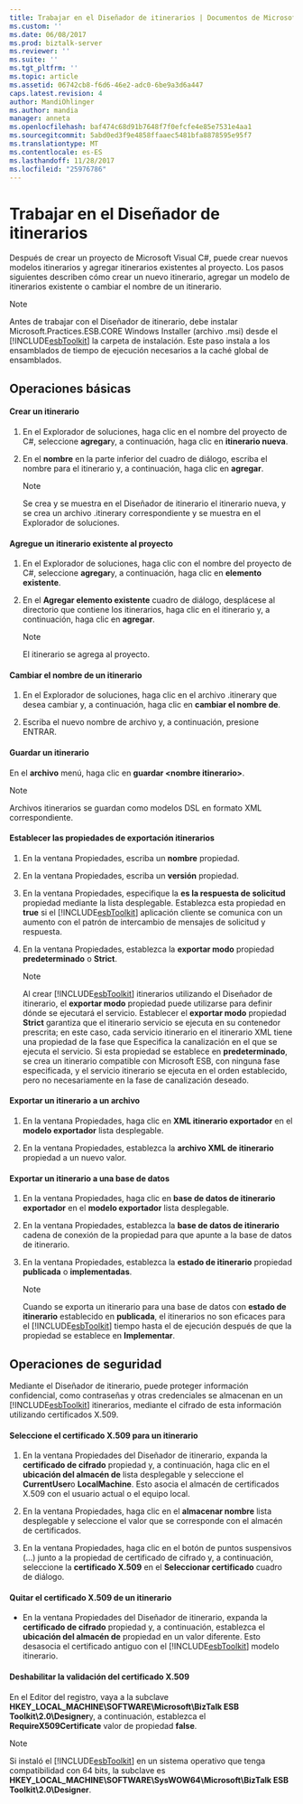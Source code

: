 ```yaml
---
title: Trabajar en el Diseñador de itinerarios | Documentos de Microsoft
ms.custom: ''
ms.date: 06/08/2017
ms.prod: biztalk-server
ms.reviewer: ''
ms.suite: ''
ms.tgt_pltfrm: ''
ms.topic: article
ms.assetid: 06742cb8-f6d6-46e2-adc0-6be9a3d6a447
caps.latest.revision: 4
author: MandiOhlinger
ms.author: mandia
manager: anneta
ms.openlocfilehash: baf474c68d91b7648f7f0efcfe4e85e7531e4aa1
ms.sourcegitcommit: 5abd0ed3f9e4858ffaaec5481bfa8878595e95f7
ms.translationtype: MT
ms.contentlocale: es-ES
ms.lasthandoff: 11/28/2017
ms.locfileid: "25976786"
---
```

# <a name="working-in-itinerary-designer"></a>Trabajar en el Diseñador de itinerarios
Después de crear un proyecto de Microsoft Visual C#, puede crear nuevos modelos itinerarios y agregar itinerarios existentes al proyecto. Los pasos siguientes describen cómo crear un nuevo itinerario, agregar un modelo de itinerarios existente o cambiar el nombre de un itinerario.  
  
> [!NOTE]
>  Antes de trabajar con el Diseñador de itinerario, debe instalar Microsoft.Practices.ESB.CORE Windows Installer (archivo .msi) desde el [!INCLUDE[esbToolkit](../includes/esbtoolkit-md.md)] la carpeta de instalación. Este paso instala a los ensamblados de tiempo de ejecución necesarios a la caché global de ensamblados.  
  
## <a name="basic-operations"></a>Operaciones básicas  

#### <a name="create-an-itinerary"></a>Crear un itinerario  
  
1.  En el Explorador de soluciones, haga clic en el nombre del proyecto de C#, seleccione **agregar**y, a continuación, haga clic en **itinerario nueva**.  
  
2.  En el **nombre** en la parte inferior del cuadro de diálogo, escriba el nombre para el itinerario y, a continuación, haga clic en **agregar**.  
  
    > [!NOTE]
    >  Se crea y se muestra en el Diseñador de itinerario el itinerario nueva, y se crea un archivo .itinerary correspondiente y se muestra en el Explorador de soluciones.  
  
#### <a name="add-an-existing-itinerary-to-the-project"></a>Agregue un itinerario existente al proyecto
  
1.  En el Explorador de soluciones, haga clic con el nombre del proyecto de C#, seleccione **agregar**y, a continuación, haga clic en **elemento existente**.  
  
2.  En el **Agregar elemento existente** cuadro de diálogo, desplácese al directorio que contiene los itinerarios, haga clic en el itinerario y, a continuación, haga clic en **agregar**.  
  
    > [!NOTE]
    >  El itinerario se agrega al proyecto.  
  
#### <a name="change-the-name-of-an-itinerary"></a>Cambiar el nombre de un itinerario  
  
1.  En el Explorador de soluciones, haga clic en el archivo .itinerary que desea cambiar y, a continuación, haga clic en **cambiar el nombre de**.  
  
2.  Escriba el nuevo nombre de archivo y, a continuación, presione ENTRAR.  
  
#### <a name="save-an-itinerary"></a>Guardar un itinerario  
  
En el **archivo** menú, haga clic en **guardar \<nombre itinerario\>**.  
  
> [!NOTE]
>  Archivos itinerarios se guardan como modelos DSL en formato XML correspondiente.  
  
#### <a name="set-itinerary-export-properties"></a>Establecer las propiedades de exportación itinerarios  
  
1.  En la ventana Propiedades, escriba un **nombre** propiedad.  
  
2.  En la ventana Propiedades, escriba un **versión** propiedad.  
  
3.  En la ventana Propiedades, especifique la **es la respuesta de solicitud** propiedad mediante la lista desplegable. Establezca esta propiedad en **true** si el [!INCLUDE[esbToolkit](../includes/esbtoolkit-md.md)] aplicación cliente se comunica con un aumento con el patrón de intercambio de mensajes de solicitud y respuesta.  
  
4.  En la ventana Propiedades, establezca la **exportar modo** propiedad **predeterminado** o **Strict**.  
  
    > [!NOTE]
    >  Al crear [!INCLUDE[esbToolkit](../includes/esbtoolkit-md.md)] itinerarios utilizando el Diseñador de itinerario, el **exportar modo** propiedad puede utilizarse para definir dónde se ejecutará el servicio. Establecer el **exportar modo** propiedad **Strict** garantiza que el itinerario servicio se ejecuta en su contenedor prescrita; en este caso, cada servicio itinerario en el itinerario XML tiene una propiedad de la fase que Especifica la canalización en el que se ejecuta el servicio. Si esta propiedad se establece en **predeterminado**, se crea un itinerario compatible con Microsoft ESB, con ninguna fase especificada, y el servicio itinerario se ejecuta en el orden establecido, pero no necesariamente en la fase de canalización deseado.  
  
#### <a name="export-an-itinerary-to-a-file"></a>Exportar un itinerario a un archivo  
  
1.  En la ventana Propiedades, haga clic en **XML itinerario exportador** en el **modelo exportador** lista desplegable.  
  
2.  En la ventana Propiedades, establezca la **archivo XML de itinerario** propiedad a un nuevo valor.  
  
#### <a name="export-an-itinerary-to-a-database"></a>Exportar un itinerario a una base de datos  
  
1.  En la ventana Propiedades, haga clic en **base de datos de itinerario exportador** en el **modelo exportador** lista desplegable.  
  
2.  En la ventana Propiedades, establezca la **base de datos de itinerario** cadena de conexión de la propiedad para que apunte a la base de datos de itinerario.  
  
3.  En la ventana Propiedades, establezca la **estado de itinerario** propiedad **publicada** o **implementadas**.  
  
    > [!NOTE]
    >  Cuando se exporta un itinerario para una base de datos con **estado de itinerario** establecido en **publicada**, el itinerarios no son eficaces para el [!INCLUDE[esbToolkit](../includes/esbtoolkit-md.md)] tiempo hasta el de ejecución después de que la propiedad se establece en  **Implementar**.  
  
## <a name="security-operations"></a>Operaciones de seguridad  
 Mediante el Diseñador de itinerario, puede proteger información confidencial, como contraseñas y otras credenciales se almacenan en un [!INCLUDE[esbToolkit](../includes/esbtoolkit-md.md)] itinerarios, mediante el cifrado de esta información utilizando certificados X.509.  
  
#### <a name="select-the-x509-certificate-for-an-itinerary"></a>Seleccione el certificado X.509 para un itinerario  
  
1.  En la ventana Propiedades del Diseñador de itinerario, expanda la **certificado de cifrado** propiedad y, a continuación, haga clic en el **ubicación del almacén de** lista desplegable y seleccione el **CurrentUser**o **LocalMachine**. Esto asocia el almacén de certificados X.509 con el usuario actual o el equipo local.  
  
2.  En la ventana Propiedades, haga clic en el **almacenar nombre** lista desplegable y seleccione el valor que se corresponde con el almacén de certificados.  
  
3.  En la ventana Propiedades, haga clic en el botón de puntos suspensivos (...) junto a la propiedad de certificado de cifrado y, a continuación, seleccione la **certificado X.509** en el **Seleccionar certificado** cuadro de diálogo.  
  
#### <a name="remove-the-x509-certificate-from-an-itinerary"></a>Quitar el certificado X.509 de un itinerario  
  
-   En la ventana Propiedades del Diseñador de itinerario, expanda la **certificado de cifrado** propiedad y, a continuación, establezca el **ubicación del almacén de** propiedad en un valor diferente. Esto desasocia el certificado antiguo con el [!INCLUDE[esbToolkit](../includes/esbtoolkit-md.md)] modelo itinerario.  
  
#### <a name="disable-the-x509-certificate-validation"></a>Deshabilitar la validación del certificado X.509  
  
En el Editor del registro, vaya a la subclave **HKEY_LOCAL_MACHINE\SOFTWARE\Microsoft\BizTalk ESB Toolkit\2.0\Designer**y, a continuación, establezca el **RequireX509Certificate** valor de propiedad  **false**.  
  
> [!NOTE]
>  Si instaló el [!INCLUDE[esbToolkit](../includes/esbtoolkit-md.md)] en un sistema operativo que tenga compatibilidad con 64 bits, la subclave es **HKEY_LOCAL_MACHINE\SOFTWARE\SysWOW64\Microsoft\BizTalk ESB Toolkit\2.0\Designer**.